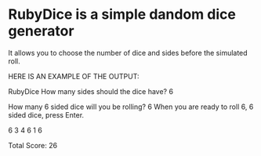 RubyDice is a simple dandom dice generator
========================================= 

It allows you to choose the number of dice and sides before the simulated roll.

HERE IS AN EXAMPLE OF THE OUTPUT:

RubyDice
How many sides should the dice have?
6

How many 6 sided dice will you be rolling?
6
When you are ready to roll 6, 6 sided dice, press Enter.


6
3
4
6
1
6

Total Score: 26
